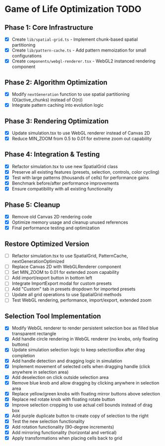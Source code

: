 # Game of Life Optimization TODO

## Phase 1: Core Infrastructure
- [x] Create `lib/spatial-grid.ts` - Implement chunk-based spatial partitioning
- [x] Create `lib/pattern-cache.ts` - Add pattern memoization for small configurations
- [x] Create `components/webgl-renderer.tsx` - WebGL2 instanced rendering component

## Phase 2: Algorithm Optimization
- [x] Modify `nextGeneration` function to use spatial partitioning (O(active_chunks) instead of O(n))
- [x] Integrate pattern caching into evolution logic

## Phase 3: Rendering Optimization
- [x] Update simulation.tsx to use WebGL renderer instead of Canvas 2D
- [x] Reduce MIN_ZOOM from 0.5 to 0.01 for extreme zoom out capability

## Phase 4: Integration & Testing
- [x] Refactor simulation.tsx to use new SpatialGrid class
- [x] Preserve all existing features (presets, selection, controls, color cycling)
- [x] Test with large patterns (thousands of cells) for performance gains
- [x] Benchmark before/after performance improvements
- [x] Ensure compatibility with all existing functionality

## Phase 5: Cleanup
- [x] Remove old Canvas 2D rendering code
- [x] Optimize memory usage and cleanup unused references
- [x] Final performance testing and optimization

## Restore Optimized Version
- [ ] Refactor simulation.tsx to use SpatialGrid, PatternCache, nextGenerationOptimized
- [ ] Replace Canvas 2D with WebGLRenderer component
- [ ] Set MIN_ZOOM to 0.01 for extended zoom capability
- [ ] Add import/export button in bottom left
- [ ] Integrate ImportExport modal for custom presets
- [ ] Add "Custom" tab in presets dropdown for imported presets
- [ ] Update all grid operations to use SpatialGrid methods
- [ ] Test WebGL rendering, performance, import/export, extended zoom

## Selection Tool Implementation
- [x] Modify WebGL renderer to render persistent selection box as filled blue transparent rectangle
- [x] Add handle circle rendering in WebGL renderer (no knobs, only floating buttons)
- [x] Update simulation selection logic to keep selectionBox after drag completion
- [x] Add handle detection and dragging logic in simulation
- [x] Implement movement of selected cells when dragging handle (click anywhere in selection area)
- [x] Add deselection on click outside selection area
- [x] Remove blue knob and allow dragging by clicking anywhere in selection area
- [x] Replace yellow/green knobs with floating mirror buttons above selection
- [x] Replace red rotate knob with floating rotate button
- [x] Improve selection cropping to use actual cell bounds instead of drag box
- [x] Add purple duplicate button to create copy of selection to the right
- [x] Test the new selection functionality
- [x] Add rotation functionality (90-degree increments)
- [x] Add mirroring functionality (horizontal and vertical)
- [x] Apply transformations when placing cells back to grid
